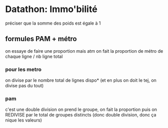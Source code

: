 # Datathon: Immo'bilité

préciser que la somme des poids est égale à 1


## formules PAM + métro

on essaye de faire une proportion
mais atm on fait la proportion de métro de chaque ligne / nb ligne total

### pour les metro
on divise par le nombre total de lignes dispo* (et en plus on doit le tej, on divise pas du tout)

### pam
c'est une double division 
on prend le groupe, on fait la proportion puis on REDIVISE par le total de groupes distincts (donc double division, donc ça nique les valeurs)